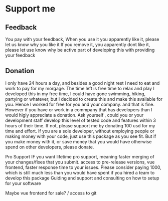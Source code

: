 # Support me

## Feedback
You pay with your feedback, When you use it you apparently like it, please let us know why you like it
If you remove it, you apparently dont like it, please let use know why
be active part of developing this with providing your feedback

## Donation
I only have 24 hours a day, and besides a good night rest I need to eat and work to pay for my morgage. The time left is free time to relax and play
I developed this in my free time, I could have gone swimming, hiking, partying or whatever, but I decided to create this and make this available for you.
Hence I worked for free for you and your company. and that is fine.
However if you have or work in a commpany that has developers than I would higly appreciate a donation.
Ask yourself , could you or your development staff develop this level of tested code and features within 3 hours of their time.
If not, please support me by donating 100 usd for my time and effort.
If you are a sole developer, without employing people or making money with your code, just use this package as you see fit.
But if you make money with it, or save money that you would have otherwise spend on other developers, please donate.

Pro Support
IF you want lifetime pro support, meaning faster merging of your changes/fixes that you submit. access to pre-release versions, vue frontend,
faster response time to your issues. Please consider paying 1000, which is still much less than you would have spent if you hired a team to develop this package
Guiding and support and consulting on how to setup for your software

Maybe vue frontend for sale? / access to git

